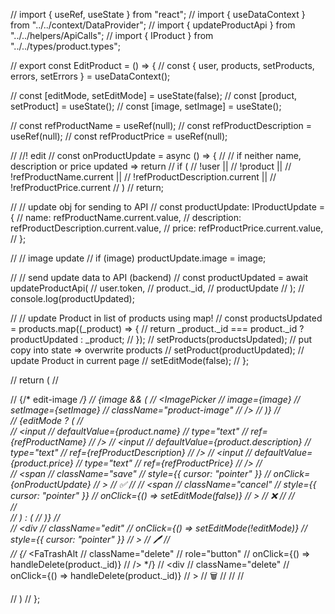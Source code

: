 // import { useRef, useState } from "react";
// import { useDataContext } from "../../context/DataProvider";
// import { updateProductApi } from "../../helpers/ApiCalls";
// import { IProduct } from "../../types/product.types";

// export const EditProduct = () => {
//   const { user, products, setProducts, errors, setErrors } = useDataContext();

//   const [editMode, setEditMode] = useState(false);
//   const [product, setProduct] = useState<IProduct>();
//   const [image, setImage] = useState<string>();

//   const refProductName = useRef<HTMLInputElement>(null);
//   const refProductDescription = useRef<HTMLInputElement>(null);
//   const refProductPrice = useRef<HTMLInputElement>(null);

//   //! edit
//   const onProductUpdate = async () => {
//     // if neither name, description or price updated => return
//     if (
//       !user ||
//       !product ||
//       !refProductName.current ||
//       !refProductDescription.current ||
//       !refProductPrice.current
//     )
//       return;

//     // update obj for sending to API
//     const productUpdate: IProductUpdate = {
//       name: refProductName.current.value,
//       description: refProductDescription.current.value,
//       price: refProductPrice.current.value,
//     };

//     // image update
//     if (image) productUpdate.image = image;

//     // send update data to API (backend)
//     const productUpdated = await updateProductApi(
//       user.token,
//       product._id,
//       productUpdate
//     );
//     console.log(productUpdated);

//     // update Product in list of products using map!
//     const productsUpdated = products.map((_product) => {
//       return _product._id === product._id ? productUpdated : _product;
//     });
//     setProducts(productsUpdated); // put copy into state => overwrite products
//     setProduct(productUpdated); // update Product in current page
//     setEditMode(false);
//   };

//   return (
//     <div>
//     {/* edit-image */}
//     {image && (
//       <ImagePicker
//         image={image}
//         setImage={setImage}
//         className="product-image"
//       />
//     )}
//   </div>
//   {editMode ? (
//     <div className="product-edit">
//       <input
//         defaultValue={product.name}
//         type="text"
//         ref={refProductName}
//       />
//       <input
//         defaultValue={product.description}
//         type="text"
//         ref={refProductDescription}
//       />
//       <input
//         defaultValue={product.price}
//         type="text"
//         ref={refProductPrice}
//       />
//       <div className="edit-icons">
//         <span
//           className="save"
//           style={{ cursor: "pointer" }}
//           onClick={onProductUpdate}
//         >
//           ✅
//         </span>
//         <span
//           className="cancel"
//           style={{ cursor: "pointer" }}
//           onClick={() => setEditMode(false)}
//         >
//           ❌
//         </span>
//       </div>
//     </div>
//   ) : (
//     )}
//     <div className="icons">
//       <div
//         className="edit"
//         onClick={() => setEditMode(!editMode)}
//         style={{ cursor: "pointer" }}
//       >
//         🖊
//       </div>
//       {/* <FaTrashAlt
//         className="delete"
//         role="button"
//         onClick={() => handleDelete(product._id)}
//       /> */}
//       <div
//         className="delete"
//         onClick={() => handleDelete(product._id)}
//       >
//         🗑
//       </div>
//     </div>
//   </div>

//   )
// };
